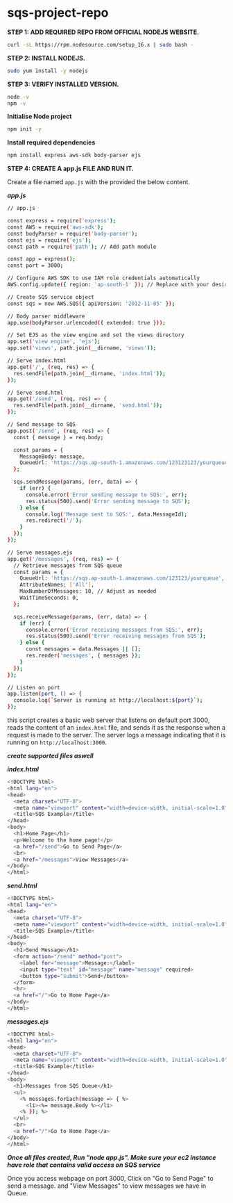 # sqs-project-repo


**STEP 1: ADD REQUIRED REPO FROM OFFICIAL NODEJS WEBSITE.**

```bash
curl -sL https://rpm.nodesource.com/setup_16.x | sudo bash -
```

**STEP 2: INSTALL NODEJS.**

```bash
sudo yum install -y nodejs
```

**STEP 3: VERIFY INSTALLED VERSION.**

```bash
node -v
npm -v
```

**Initialise Node project**

```bash
npm init -y
```

**Install required dependencies**

```bash
npm install express aws-sdk body-parser ejs
```


**STEP 4: CREATE A app.js FILE AND RUN IT.**

Create a file named `app.js` with the provided the below content.

***app.js***


```bash
// app.js

const express = require('express');
const AWS = require('aws-sdk');
const bodyParser = require('body-parser');
const ejs = require('ejs');
const path = require('path'); // Add path module

const app = express();
const port = 3000;

// Configure AWS SDK to use IAM role credentials automatically
AWS.config.update({ region: 'ap-south-1' }); // Replace with your desired AWS region

// Create SQS service object
const sqs = new AWS.SQS({ apiVersion: '2012-11-05' });

// Body parser middleware
app.use(bodyParser.urlencoded({ extended: true }));

// Set EJS as the view engine and set the views directory
app.set('view engine', 'ejs');
app.set('views', path.join(__dirname, 'views'));

// Serve index.html
app.get('/', (req, res) => {
  res.sendFile(path.join(__dirname, 'index.html'));
});

// Serve send.html
app.get('/send', (req, res) => {
  res.sendFile(path.join(__dirname, 'send.html'));
});

// Send message to SQS
app.post('/send', (req, res) => {
  const { message } = req.body;

  const params = {
    MessageBody: message,
    QueueUrl: 'https://sqs.ap-south-1.amazonaws.com/123123123/yourqueue', // Replace with your SQS queue URL
  };

  sqs.sendMessage(params, (err, data) => {
    if (err) {
      console.error('Error sending message to SQS:', err);
      res.status(500).send('Error sending message to SQS');
    } else {
      console.log('Message sent to SQS:', data.MessageId);
      res.redirect('/');
    }
  });
});

// Serve messages.ejs
app.get('/messages', (req, res) => {
  // Retrieve messages from SQS queue
  const params = {
    QueueUrl: 'https://sqs.ap-south-1.amazonaws.com/123123/yourqueue', // Replace with your SQS queue URL
    AttributeNames: ['All'],
    MaxNumberOfMessages: 10, // Adjust as needed
    WaitTimeSeconds: 0,
  };

  sqs.receiveMessage(params, (err, data) => {
    if (err) {
      console.error('Error receiving messages from SQS:', err);
      res.status(500).send('Error receiving messages from SQS');
    } else {
      const messages = data.Messages || [];
      res.render('messages', { messages });
    }
  });
});

// Listen on port
app.listen(port, () => {
  console.log(`Server is running at http://localhost:${port}`);
});

```

this script creates a basic web server that listens on default port 3000, reads the content of an `index.html` file, and sends it as the response when a request is made to the server. The server logs a message indicating that it is running on `http://localhost:3000`.


***create supported files aswell***

***index.html***

```bash
<!DOCTYPE html>
<html lang="en">
<head>
  <meta charset="UTF-8">
  <meta name="viewport" content="width=device-width, initial-scale=1.0">
  <title>SQS Example</title>
</head>
<body>
  <h1>Home Page</h1>
  <p>Welcome to the home page!</p>
  <a href="/send">Go to Send Page</a>
  <br>
  <a href="/messages">View Messages</a>
</body>
</html>

```


***send.html***

```bash
<!DOCTYPE html>
<html lang="en">
<head>
  <meta charset="UTF-8">
  <meta name="viewport" content="width=device-width, initial-scale=1.0">
  <title>SQS Example</title>
</head>
<body>
  <h1>Send Message</h1>
  <form action="/send" method="post">
    <label for="message">Message:</label>
    <input type="text" id="message" name="message" required>
    <button type="submit">Send</button>
  </form>
  <br>
  <a href="/">Go to Home Page</a>
</body>
</html>

```


***messages.ejs***

```bash
<!DOCTYPE html>
<html lang="en">
<head>
  <meta charset="UTF-8">
  <meta name="viewport" content="width=device-width, initial-scale=1.0">
  <title>SQS Example</title>
</head>
<body>
  <h1>Messages from SQS Queue</h1>
  <ul>
    <% messages.forEach(message => { %>
      <li><%= message.Body %></li>
    <% }); %>
  </ul>
  <br>
  <a href="/">Go to Home Page</a>
</body>
</html>

```

***Once all files created, Run "node app.js". Make sure your ec2 instance have role that contains valid access on SQS service***

Once you access webpage on port 3000, Click on "Go to Send Page" to send a message. and "View Messages" to view messages we have in Queue.
